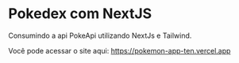 # Pokedex com NextJS

Consumindo a api PokeApi utilizando NextJs e Tailwind.

Você pode acessar o site aqui: https://pokemon-app-ten.vercel.app
